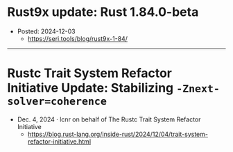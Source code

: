 # Rust9x update: Rust 1.84.0-beta
- Posted: 2024-12-03
  - https://seri.tools/blog/rust9x-1-84/

<hr />

# Rustc Trait System Refactor Initiative Update: Stabilizing `-Znext-solver=coherence`
- Dec. 4, 2024 · lcnr on behalf of The Rustc Trait System Refactor Initiative
  - https://blog.rust-lang.org/inside-rust/2024/12/04/trait-system-refactor-initiative.html
